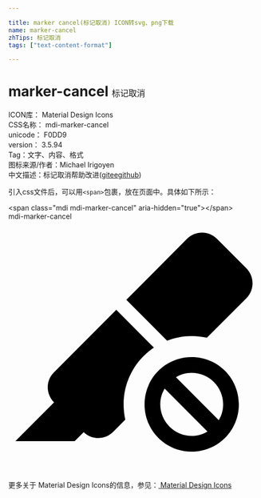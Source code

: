 ```yaml
---

title: marker cancel(标记取消) ICON转svg、png下载
name: marker-cancel
zhTips: 标记取消
tags: ["text-content-format"]

---
```


# marker-cancel  <small style="font-size: 60%;font-weight: 100">标记取消</small>


<div class="detail-page">
<p>
<span>
ICON库：
<span class="badge-secondary badge">Material Design Icons</span> 
</span>
<br/>
<span>
CSS名称：
<span class="badge-secondary badge">mdi-marker-cancel</span> 
</span>
<br/>
<span>
unicode：
<span class="badge-secondary badge">F0DD9</span> 
<copy-btn content='F0DD9' btn-title=""></copy-btn>
<copy-btn :content='String.fromCodePoint(parseInt("F0DD9", 16))' btn-title="复制U"></copy-btn>
</span>
<br/>
<span>
version：
<span class="badge-secondary badge">3.5.94</span> 
</span><br/><span>Tag：<span class="badge-light badge"><router-link to="/tags/text-content-format.html">文字、内容、格式</router-link></span></span>
<br/>
<span>图标来源/作者：<span class="badge-light badge">Michael Irigoyen</span></span> 
<br/>
<span class="zh-detail">中文描述：<span class="badge-primary badge">标记取消</span><span class="help-link"><span>帮助改进</span>(<a href="https://gitee.com/liuwave/icon-helper/edit/master/json/material/marker-cancel.json" target="_blank" rel="noopener noreferrer">gitee</a><a href="https://github.com/liuwave/icon-helper/edit/master/json/material/marker-cancel.json" target="_blank" rel="noopener noreferrer">github</a></span>)</span><br/>
</p>
</div>
<div class="alert alert-dark">
  <i class="mdi mdi-marker-cancel mdi-48px"></i>
  <i class="mdi mdi-marker-cancel mdi-36px"></i>
  <i class="mdi mdi-marker-cancel mdi-24px"></i>
  <i class="mdi mdi-marker-cancel mdi-18px"></i>
</div>
<div>
  <p>引入css文件后，可以用<code>&lt;span&gt;</code>包裹，放在页面中。具体如下所示：    
  </p>
  <div class="alert alert-primary" style="font-size: 14px">
    &lt;span class="mdi mdi-marker-cancel" aria-hidden="true"&gt;&lt;/span&gt;
    <copy-btn content='<span class="mdi mdi-marker-cancel" aria-hidden="true"></span>'></copy-btn>
  </div>
  <div class="alert alert-secondary">
    <i class="mdi mdi-marker-cancel"
    style="font-size: 24px"
    aria-hidden="true"></i> mdi-marker-cancel
    <copy-btn content="mdi-marker-cancel" btn-title="复制图标名称"></copy-btn>
  </div>
</div>
<div id="svg" class="svg-wrap">
<svg xmlns="http://www.w3.org/2000/svg" viewBox="0 0 24 24"><path d="M17.5,13C20,13 22,15 22,17.5C22,20 20,22 17.5,22C15,22 13,20 13,17.5C13,15 15,13 17.5,13M17.5,14.5C16.94,14.5 16.42,14.65 16,14.92L20.08,19C20.35,18.58 20.5,18.06 20.5,17.5A3,3 0 0,0 17.5,14.5M14.5,17.5A3,3 0 0,0 17.5,20.5C18.06,20.5 18.58,20.35 19,20.08L14.92,16C14.65,16.42 14.5,16.94 14.5,17.5M18.5,1.15C19,1.15 19.5,1.34 19.89,1.73L22.73,4.56C23.5,5.35 23.5,6.61 22.73,7.39L18.95,11.16C18.5,11.06 18,11 17.5,11C16.67,11 15.88,11.16 15.15,11.44L11.26,7.55L17.07,1.73C17.46,1.34 17.97,1.15 18.5,1.15M10.3,8.5L13.89,12.1C12.15,13.26 11,15.25 11,17.5C11,18 11.06,18.5 11.16,18.95L10,20.12C9.22,20.89 7.97,20.9 7.19,20.14L6.33,21H0.67L4.36,17.31C3.56,16.5 3.56,15.24 4.34,14.46L10.3,8.5Z" /></svg>
</div>
<detail full-name='mdi-marker-cancel'></detail>
    
<div><p>更多关于 Material Design Icons的信息，参见：<a target="_blank" href="https://iconhelper.cn/material.html"> Material Design Icons</a>
</p></div>
